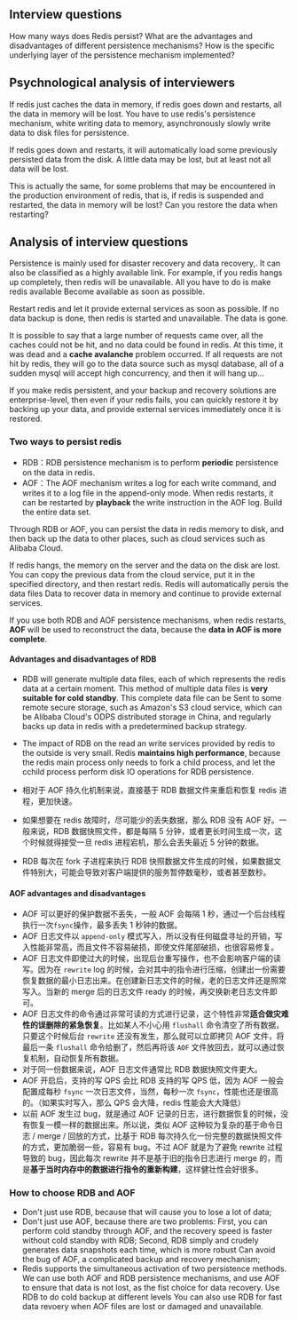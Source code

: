 ## Interview questions
How many ways does Redis persist? What are the advantages and disadvantages of different persistence mechanisms? How is the specific underlying layer of the persistence mechanism implemented?

## Psychnological analysis of interviewers
If redis just caches the data in memory, if redis goes down and restarts, all the data in memory will be lost. You have to use redis's persistence mechanism, white writing data to memory, asynchronously slowly write data to disk files for persistence.

If redis goes down and restarts, it will automatically load some previously persisted data from the disk. A little data may be lost, but at least not all data will be lost.

This is actually the same, for some problems that may be encountered in the production environment of redis, that is, if redis is suspended and restarted, the data in memory will be lost? Can you restore the data when restarting?

## Analysis of interview questions
Persistence is mainly used for disaster recovery and data recovery,. It can also be classified as a highly available link. For example, if you redis hangs up completely, then redis will be unavailable. All you have to do is make redis available Become available as soon as possible.

Restart redis and let it provide external services as soon as possible. If no data backup is done, then redis is started and unavailable. The data is gone.

It is possible to say that a large number of requests came over, all the caches could not be hit, and no data could be found in redis. At this time, it was dead and a **cache avalanche** problem occurred. If all requests are not hit by redis, they will go to the data source such as mysql database, all of a sudden mysql will accept high concurrency, and then it will hang up...

If you make redis persistent, and your backup and recovery solutions are enterprise-level, then even if your redis fails, you can quickly restore it by backing up your data, and provide external services immediately once it is restored.

### Two ways to persist redis
- RDB：RDB persistence mechanism is to perform **periodic** persistence on the data in redis.
- AOF：The AOF mechanism writes a log for each write command, and writes it to a log file in the append-only mode. When redis restarts, it can be restarted by **playback** the write instruction in the AOF log. Build the entire data set.

Through RDB or AOF, you can persist the data in redis memory to disk, and then back up the data to other places, such as cloud services such as Alibaba Cloud.

If redis hangs, the memory on the server and the data on the disk are lost. You can copy the previous data from the cloud service, put it in the specified directory, and then restart redis. Redis will automatically persis the data files Data to recover data in memory and continue to provide external services.

If you use both RDB and AOF persistence mechanisms, when redis restarts, **AOF** will be used to reconstruct the data, because the **data in AOF is more complete**.

#### Advantages and disadvantages of RDB
- RDB will generate multiple data files, each of which represents the redis data at a certain moment. This method of multiple data files is **very suitable for cold standby**. This complete data file can be Sent to some remote secure storage, such as Amazon's S3 cloud service, which can be Alibaba Cloud's ODPS distributed storage in China, and regularly backs up data in redis with a predetermined backup strategy.
- The impact of RDB on the read an write services provided by redis to the outside is very small. Redis **maintains high performance**, because the redis main process only needs to fork a child process, and let the cchild process perform disk IO operations for RDB persistence.
- 相对于 AOF 持久化机制来说，直接基于 RDB 数据文件来重启和恢复 redis 进程，更加快速。

- 如果想要在 redis 故障时，尽可能少的丢失数据，那么 RDB 没有 AOF 好。一般来说，RDB 数据快照文件，都是每隔 5 分钟，或者更长时间生成一次，这个时候就得接受一旦 redis 进程宕机，那么会丢失最近 5 分钟的数据。
- RDB 每次在 fork 子进程来执行 RDB 快照数据文件生成的时候，如果数据文件特别大，可能会导致对客户端提供的服务暂停数毫秒，或者甚至数秒。

#### AOF advantages and disadvantages
- AOF 可以更好的保护数据不丢失，一般 AOF 会每隔 1 秒，通过一个后台线程执行一次`fsync`操作，最多丢失 1 秒钟的数据。
- AOF 日志文件以 `append-only` 模式写入，所以没有任何磁盘寻址的开销，写入性能非常高，而且文件不容易破损，即使文件尾部破损，也很容易修复。
- AOF 日志文件即使过大的时候，出现后台重写操作，也不会影响客户端的读写。因为在 `rewrite` log 的时候，会对其中的指令进行压缩，创建出一份需要恢复数据的最小日志出来。在创建新日志文件的时候，老的日志文件还是照常写入。当新的 merge 后的日志文件 ready 的时候，再交换新老日志文件即可。
- AOF 日志文件的命令通过非常可读的方式进行记录，这个特性非常**适合做灾难性的误删除的紧急恢复**。比如某人不小心用 `flushall` 命令清空了所有数据，只要这个时候后台 `rewrite` 还没有发生，那么就可以立即拷贝 AOF 文件，将最后一条 `flushall` 命令给删了，然后再将该 `AOF` 文件放回去，就可以通过恢复机制，自动恢复所有数据。
- 对于同一份数据来说，AOF 日志文件通常比 RDB 数据快照文件更大。
- AOF 开启后，支持的写 QPS 会比 RDB 支持的写 QPS 低，因为 AOF 一般会配置成每秒 `fsync` 一次日志文件，当然，每秒一次 `fsync`，性能也还是很高的。（如果实时写入，那么 QPS 会大降，redis 性能会大大降低）
- 以前 AOF 发生过 bug，就是通过 AOF 记录的日志，进行数据恢复的时候，没有恢复一模一样的数据出来。所以说，类似 AOF 这种较为复杂的基于命令日志 / merge / 回放的方式，比基于 RDB 每次持久化一份完整的数据快照文件的方式，更加脆弱一些，容易有 bug。不过 AOF 就是为了避免 rewrite 过程导致的 bug，因此每次 rewrite 并不是基于旧的指令日志进行 merge 的，而是**基于当时内存中的数据进行指令的重新构建**，这样健壮性会好很多。

### How to choose RDB and AOF
- Don't just use RDB, because that will cause you to lose a lot of data;
- Don't just use AOF, because there are two problems: First, you can perform cold standby through AOF, and the recovery speed is faster without cold standby with RDB; Second, RDB simply and crudely generates data snapshots each time, which is more robust Can avoid the bug of AOF, a complicated backup and recovery mechanism;
- Redis supports the simultaneous activation of two persistence methods. We can use both AOF and RDB persistence mechanisms, and use AOF to ensure that data is not lost, as the fist choice for data recovery. Use RDB to do cold backup at different levels You can also use RDB for fast data revoery when AOF files are lost or damaged and unavailable.
